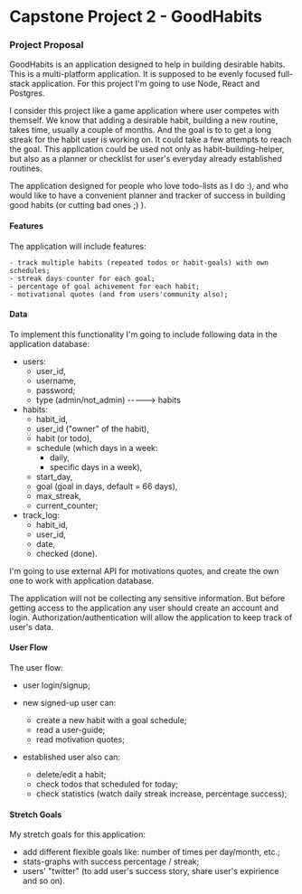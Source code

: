 # Capstone Project 2 - GoodHabits
### Project Proposal
GoodHabits is an application designed to help in building desirable habits. 
This is a multi-platform application. It is supposed to be evenly focused full-stack application.
For this project I'm going to use Node, React and Postgres. 

I consider this project like a game application where user competes with themself. We know that adding a desirable habit, building a new routine, takes time, usually a couple of months. And the goal is to to get a long streak for the habit user is working on. It could take a few attempts to reach the goal. This application could be used not only as habit-building-helper, but also as a planner or checklist for user's everyday already established routines. 

The application designed for people who love todo-lists as I do :), and who would like to have a convenient planner and tracker of success in building good habits (or cutting bad ones ;) ).

#### Features
The application will include features:

    - track multiple habits (repeated todos or habit-goals) with own schedules;
    - streak days counter for each goal;
    - percentage of goal achivement for each habit;
    - motivational quotes (and from users'community also);

#### Data
To implement this functionality I'm going to include following data in the application database: 
- users: 
    - user_id,
    - username,
    - password;
    - type (admin/not_admin)
    -----> habits
- habits:
    - habit_id,
    - user_id ("owner" of the habit),
    - habit (or todo),
    - schedule (which days in a week:
        - daily,
        - specific days in a week),
    - start_day,
    - goal (goal in days, default = 66 days),
    - max_streak,
    - current_counter;
- track_log:
    - habit_id,
    - user_id, 
    - date,
    - checked (done).
        
I'm going to use external API for motivations quotes, and create the own one to work with application database.

The application will not be collecting any sensitive information.  But before getting access to the application any user should create an account and login. Authorization/authentication will allow the application to keep track of user's data.

#### User Flow
The user flow:
- user login/signup;
- new signed-up user can:
    - create a new habit with a goal schedule; 
    - read a user-guide;
    - read motivation quotes;

- established user also can:
    - delete/edit a habit;
    - check todos that scheduled for today;
    - check statistics (watch daily streak increase, percentage success);

#### Stretch Goals
My stretch goals for this application:
- add different flexible goals like: number of times per day/month, etc.;
- stats-graphs with success percentage / streak;
- users' "twitter" (to add user's success story, share user's expirience and so on).




